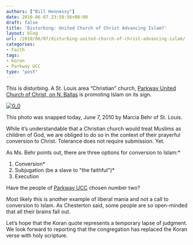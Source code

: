 ```yaml
---
authors: ["Bill Hennessy"]
date: 2010-06-07 23:59:56+00:00
draft: false
title: 'Disturbing: United Church of Christ Advancing Islam?'
layout: blog
url: /2010/06/07/disturbing-united-church-of-christ-advancing-islam/
categories:
- Faith
tags:
- Koran
- Parkway UCC
type: "post"
---
```


This is disturbing. A St. Louis area “Christian” church, [Parkway United Church of Christ, on N. Ballas](https://www.parkwayucc.org/) is promoting Islam on its sign.

 

[![0_0](https://hennessysview.com/wp-content/uploads/2010/06/0_0_thumb.jpg)
](https://hennessysview.com/wp-content/uploads/2010/06/0_0.jpg)

 

This photo was snapped today, June 7, 2010 by Marcia Behr of St. Louis. 

 

While it’s understandable that a Christian church would treat Muslims as children of God, we are obliged to do so in the context of their prayerful conversion to Christ. Tolerance does not require submission. Yet.

 

As Ms. Behr points out, there are three options for conversion to Islam:*
1. Conversion*
2. Subjugation (be a slave to "the faithful")*
3. Execution

 

Have the people of [Parkway UCC](https://www.parkwayucc.org/) chosen number two? 

 

Most likely this is another example of liberal mania and not a call to conversion to Islam. As Chesterton said, some people are so open-minded that all their brains fall out. 

 

Let’s hope that the Koran quote represents a temporary lapse of judgment. We look forward to reporting that the congregation has replaced the Koran verse with holy scripture.
